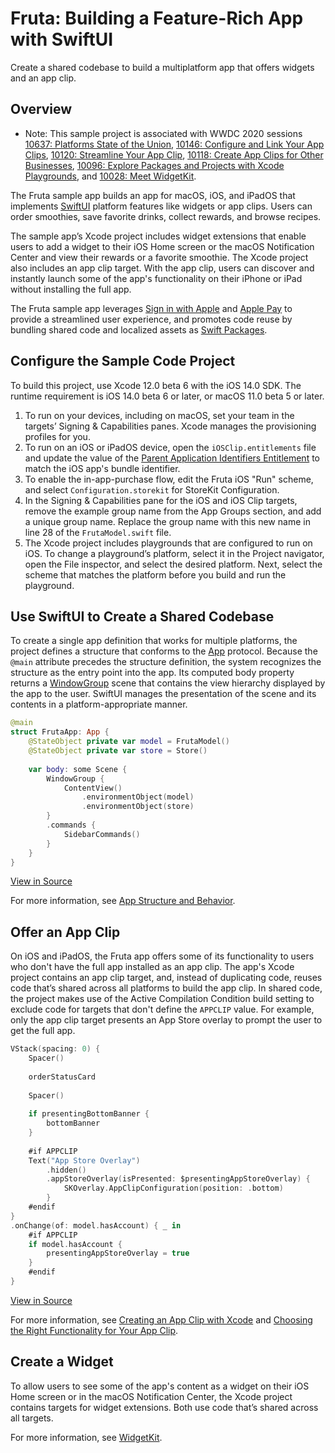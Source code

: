 # Fruta: Building a Feature-Rich App with SwiftUI

Create a shared codebase to build a multiplatform app that offers widgets and an app clip.


## Overview

- Note: This sample project is associated with WWDC 2020 sessions [10637: Platforms State of the Union](https://developer.apple.com/wwdc20/10637/), [10146: Configure and Link Your App Clips](https://developer.apple.com/wwdc20/10146/), [10120: Streamline Your App Clip](https://developer.apple.com/wwdc20/10120/), [10118: Create App Clips for Other Businesses](https://developer.apple.com/wwdc20/10118/), [10096: Explore Packages and Projects with Xcode Playgrounds](https://developer.apple.com/wwdc20/10096/), and [10028: Meet WidgetKit](https://developer.apple.com/wwdc20/10028/).

The Fruta sample app builds an app for macOS, iOS, and iPadOS that implements [SwiftUI](https://developer.apple.com/documentation/swiftui) platform features like widgets or app clips. Users can order smoothies, save favorite drinks, collect rewards, and browse recipes.

The sample app’s Xcode project includes widget extensions that enable users to add a widget to their iOS Home screen or the macOS Notification Center and view their rewards or a favorite smoothie. The Xcode project also includes an app clip target. With the app clip, users can discover and instantly launch some of the app's functionality on their iPhone or iPad without installing the full app.

The Fruta sample app leverages [Sign in with Apple](https://developer.apple.com/documentation/sign_in_with_apple) and [Apple Pay](https://developer.apple.com/documentation/passkit) to provide a streamlined user experience, and promotes code reuse by bundling shared code and localized assets as [Swift Packages](https://developer.apple.com/documentation/swift_packages).

## Configure the Sample Code Project

To build this project, use Xcode 12.0 beta 6 with the iOS 14.0 SDK. The runtime requirement is iOS 14.0 beta 6 or later, or macOS 11.0 beta 5 or later.

1. To run on your devices, including on macOS, set your team in the targets’ Signing & Capabilities panes. Xcode manages the provisioning profiles for you.
2. To run on an iOS or iPadOS device, open the `iOSClip.entitlements` file and update the value of the [Parent Application Identifiers Entitlement](https://developer.apple.com/documentation/bundleresources/entitlements/com_apple_developer_parent-application-identifiers) to match the iOS app's bundle identifier.
3. To enable the in-app-purchase flow, edit the Fruta iOS "Run" scheme, and select `Configuration.storekit` for StoreKit Configuration.
4. In the Signing & Capabilities pane for the iOS and iOS Clip targets, remove the example group name from the App Groups section, and add a unique group name. Replace the group name with this new name in line 28 of the `FrutaModel.swift` file.
5. The Xcode project includes playgrounds that are configured to run on iOS. To change a playground’s platform, select it in the Project navigator, open the File inspector, and select the desired platform. Next, select the scheme that matches the platform before you build and run the playground.

## Use SwiftUI to Create a Shared Codebase

To create a single app definition that works for multiple platforms, the project defines a structure that conforms to the [App](https://developer.apple.com/documentation/swiftui/app) protocol. Because the `@main` attribute precedes the structure definition, the system recognizes the structure as the entry point into the app. Its computed body property returns a [WindowGroup](https://developer.apple.com/documentation/swiftui/windowgroup) scene that contains the view hierarchy displayed by the app to the user. SwiftUI manages the presentation of the scene and its contents in a platform-appropriate manner.

``` swift
@main
struct FrutaApp: App {
    @StateObject private var model = FrutaModel()
    @StateObject private var store = Store()
    
    var body: some Scene {
        WindowGroup {
            ContentView()
                .environmentObject(model)
                .environmentObject(store)
        }
        .commands {
            SidebarCommands()
        }
    }
}
```
[View in Source](x-source-tag://SingleAppDefinition)

For more information, see [App Structure and Behavior](https://developer.apple.com/documentation/swiftui/app-structure-and-behavior).

## Offer an App Clip 

On iOS and iPadOS, the Fruta app offers some of its functionality to users who don't have the full app installed as an app clip. The app's Xcode project contains an app clip target, and, instead of duplicating code, reuses code that’s shared across all platforms to build the app clip. In shared code, the project makes use of the Active Compilation Condition build setting to exclude code for targets that don't define the `APPCLIP` value. For example, only the app clip target presents an App Store overlay to prompt the user to get the full app.

``` swift
VStack(spacing: 0) {
    Spacer()
    
    orderStatusCard
    
    Spacer()
    
    if presentingBottomBanner {
        bottomBanner
    }
    
    #if APPCLIP
    Text("App Store Overlay")
        .hidden()
        .appStoreOverlay(isPresented: $presentingAppStoreOverlay) {
            SKOverlay.AppClipConfiguration(position: .bottom)
        }
    #endif
}
.onChange(of: model.hasAccount) { _ in
    #if APPCLIP
    if model.hasAccount {
        presentingAppStoreOverlay = true
    }
    #endif
}
```
[View in Source](x-source-tag://ActiveCompilationCondition)

For more information, see [Creating an App Clip with Xcode](https://developer.apple.com/documentation/app_clips/creating_an_app_clip_with_xcode) and [Choosing the Right Functionality for Your App Clip](https://developer.apple.com/documentation/app_clips/choosing_the_right_functionality_for_your_app_clip).

## Create a Widget

To allow users to see some of the app's content as a widget on their iOS Home screen or in the macOS Notification Center, the Xcode project contains targets for widget extensions. Both use code that’s shared across all targets.

For more information, see [WidgetKit](https://developer.apple.com/documentation/widgetkit).
